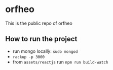 # orfheo
This is the public repo of orfheo

## How to run the project
- run mongo locallỳ: `sudo mongod`
- `rackup -p 3000`
- from `assets/reactjs` run `npm run build-watch`
